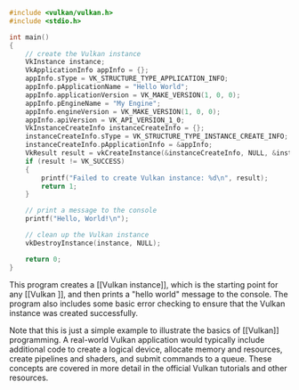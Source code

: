 ```c++
#include <vulkan/vulkan.h>
#include <stdio.h>

int main()
{
    // create the Vulkan instance
    VkInstance instance;
    VkApplicationInfo appInfo = {};
    appInfo.sType = VK_STRUCTURE_TYPE_APPLICATION_INFO;
    appInfo.pApplicationName = "Hello World";
    appInfo.applicationVersion = VK_MAKE_VERSION(1, 0, 0);
    appInfo.pEngineName = "My Engine";
    appInfo.engineVersion = VK_MAKE_VERSION(1, 0, 0);
    appInfo.apiVersion = VK_API_VERSION_1_0;
    VkInstanceCreateInfo instanceCreateInfo = {};
    instanceCreateInfo.sType = VK_STRUCTURE_TYPE_INSTANCE_CREATE_INFO;
    instanceCreateInfo.pApplicationInfo = &appInfo;
    VkResult result = vkCreateInstance(&instanceCreateInfo, NULL, &instance);
    if (result != VK_SUCCESS)
    {
        printf("Failed to create Vulkan instance: %d\n", result);
        return 1;
    }

    // print a message to the console
    printf("Hello, World!\n");

    // clean up the Vulkan instance
    vkDestroyInstance(instance, NULL);

    return 0;
}
```

This program creates a [[Vulkan instance]], which is the starting point for any [[Vulkan ]], and then prints a "hello world" message to the console. The program also includes some basic error checking to ensure that the Vulkan instance was created successfully.

Note that this is just a simple example to illustrate the basics of [[Vulkan]] programming. A real-world Vulkan application would typically include additional code to create a logical device, allocate memory and resources, create pipelines and shaders, and submit commands to a queue. These concepts are covered in more detail in the official Vulkan tutorials and other resources.